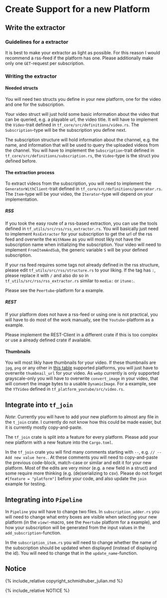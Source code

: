 # Create Support for a new Platform

<!-- TODO: Add guidelines for what platforms will not be supported -->

## Write the extractor

### Guidelines for a extractor

It is best to make your extractor as light as possible. For this reason I would
recommend a rss-feed if the platform has one. Please additionally make only one
`GET`-request per subscription.

### Writing the extractor

#### Needed structs

You will need two structs you define in your new platform, one for the video 
and one for the subscription.

Your video struct will just hold some basic information about the video that 
can be queried, e.g. a playable url, the video title. It will have to implement
the `Video`-trait defined in `tf_core/src/definitions/video.rs`. The 
`Subscription`-type will be the subscription you define next.

The subscription structure will hold information about the channel, e.g. the 
name, and information that will be used to query the uploaded videos from the
channel. You will have to implement the `Subscription`-trait defined in 
`tf_core/src/definitions/subscription.rs`, the `Video`-type is the struct you 
defined before.

#### The extraction process

To extract videos from the subscription, you will need to implement the 
`GeneratorWithClient`-trait defined in `tf_core/src/definitions/generator.rs`.
The `Item`-type will be your video, the `Iterator`-type will depend on your 
implementation.


##### RSS

If you took the easy route of a rss-based extraction, you can use the tools 
defined in `tf_utils/src/rss/rss_extractor.rs`. You will basically just need to 
implement `RssExtractor` for your subscription to get the url of the rss feed
and overwrite the `WithName` as you will most likly not have the subscription
name when initializing the subscription.
Your video will need to implement `FromItemAndSub`, the generic variable `S` 
will be your defined subscription.

If your rss feed requires some tags not already defined in the rss structure, 
please edit `tf_utils/src/rss/structure.rs` to your liking.
If the tag has `:`, please replace it with `/` and also do so in 
`tf_utils/src/rss/rss_extractor.rs` similar to `media:` or `itune:`.

Please see the `Peertube`-platform for a example.

##### REST

If your platform does not have a rss-feed or using one is not practical, you 
will have to do most of the work manually, see the `Youtube`-platform as a 
example.

Please implement the REST-Client in a different crate if this is too complex
or use a already defined crate if available.

#### Thumbnails

You will most likly have thumbnails for your video. If these thumbnails are
`jpg`, `png` or any other in 
[this table](https://docs.rs/image/0.23.14/image/codecs/index.html#supported-formats)
supported platforms, you will just have to overwrite `thumbnail_url` for your 
video. As `webp` currently is only supported grayscale-only you will have to 
overwrite `convert_image` in your video, that will convert the image bytes to a
usable `DynamicImage`. For a example, see the `YTVideo` defined in 
`tf_platform_youtube/src/video.rs`.

## Integrate into `tf_join`

_Note_: Currently you will have to add your new platform to almost any file in 
the `t_join` crate. I currently do not know how this could be made easier, but 
it is currently mostly copy-and-paste.

The `tf_join` crate is split into a feature for every platform. Please add your
new platform with a new feature into the `Cargo.toml`.

In the `tf_join` crate you will find many comments starting with `--`, e.g.
`// -- Add new value here.`. At these comments you will need to copy-and-paste
the previous code-block, match-case or similar and edit it for your new 
platform. Most of the edits are very minor (e.g. a new field in a struct) and
some require more thinking (e.g. (de)serializing to csv).
Please do not forget `#[feature = "platform"]` before your code, and also update
the `join` example for testing.

## Integrating into `Pipeline`

In `Pipeline` you will have to change two files. 
In `subscription_adder.rs` you will need to change what entry boxes are 
visible when selecting your new platform (in the `view!`-macro, see the 
`Peertube` platform for a example), and how your subscription will be 
generated from the input values in the `add_subscription`-function.

In the `subscription_item.rs` you will need to change whether the name of the 
subscription should be updated when displayed (instead of displaying the id).
You will need to change that in the `update_name`-function.


## Notice

{% include_relative copyright_schmidhuber_julian.md %}

{% include_relative NOTICE %}
